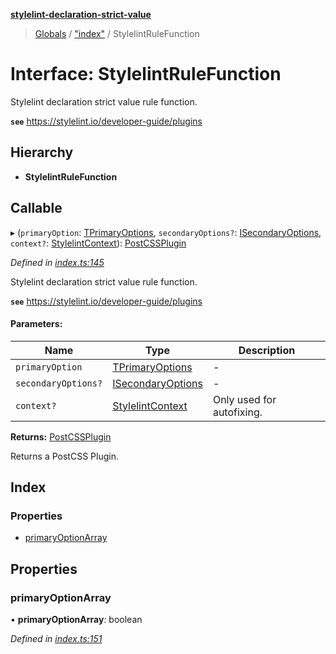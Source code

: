 **[stylelint-declaration-strict-value](../README.md)**

> [Globals](../README.md) / ["index"](../modules/_index_.md) / StylelintRuleFunction

# Interface: StylelintRuleFunction

Stylelint declaration strict value rule function.

**`see`** https://stylelint.io/developer-guide/plugins

## Hierarchy

* **StylelintRuleFunction**

## Callable

▸ (`primaryOption`: [TPrimaryOptions](../modules/_index_.md#tprimaryoptions), `secondaryOptions?`: [ISecondaryOptions](_defaults_.isecondaryoptions.md), `context?`: [StylelintContext](_index_.stylelintcontext.md)): [PostCSSPlugin](../modules/_index_.md#postcssplugin)

*Defined in [index.ts:145](https://github.com/AndyOGo/stylelint-declaration-strict-value/blob/99cea2d/src/index.ts#L145)*

Stylelint declaration strict value rule function.

**`see`** https://stylelint.io/developer-guide/plugins

#### Parameters:

Name | Type | Description |
------ | ------ | ------ |
`primaryOption` | [TPrimaryOptions](../modules/_index_.md#tprimaryoptions) | - |
`secondaryOptions?` | [ISecondaryOptions](_defaults_.isecondaryoptions.md) | - |
`context?` | [StylelintContext](_index_.stylelintcontext.md) | Only used for autofixing.  |

**Returns:** [PostCSSPlugin](../modules/_index_.md#postcssplugin)

Returns a PostCSS Plugin.

## Index

### Properties

* [primaryOptionArray](_index_.stylelintrulefunction.md#primaryoptionarray)

## Properties

### primaryOptionArray

•  **primaryOptionArray**: boolean

*Defined in [index.ts:151](https://github.com/AndyOGo/stylelint-declaration-strict-value/blob/99cea2d/src/index.ts#L151)*
